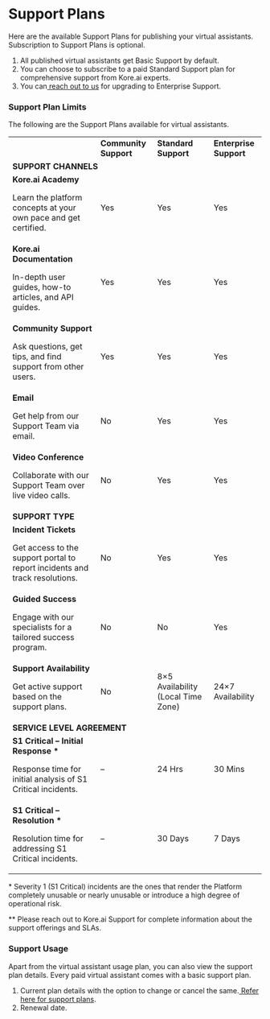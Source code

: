 # Support Plans

	

		

			

Here are the available Support Plans for publishing your virtual assistants. Subscription to Support Plans is optional. 



1. All published virtual assistants get Basic Support by default.
2. You can choose to subscribe to a paid Standard Support plan for comprehensive support from Kore.ai experts. 
3. You can[ reach out to us](https://kore.ai/contact-us) for upgrading to Enterprise Support. 


### Support Plan Limits

The following are the Support Plans available for virtual assistants. 


<table>
  <tr>
   <td> 
   </td>
   <td><strong>Community Support</strong>
   </td>
   <td><strong>Standard Support</strong>
   </td>
   <td><strong>Enterprise Support</strong>
   </td>

  </tr>
  <tr>
   <td colspan="4" ><strong>SUPPORT CHANNELS</strong>
   </td>
  
  <tr>
   <td><strong>Kore.ai Academy</strong>
<p>
Learn the platform concepts at your own pace and get certified.
   </td>
   <td>Yes
   </td>
   <td>Yes
   </td>
   <td>Yes
   </td>
 
  <tr>
   <td><strong>Kore.ai Documentation</strong>
<p>
In-depth user guides, how-to articles,  and API guides. 
   </td>
   <td>Yes
   </td>
   <td>Yes
   </td>
   <td>Yes
   </td>
  
  </tr>
  <tr>
   <td><strong>Community Support</strong>
<p>
Ask questions, get tips, and find support from other users.
   </td>
   <td>Yes
   </td>
   <td>Yes
   </td>
   <td>Yes
   </td>

  <tr>
   <td><strong>Email</strong>
<p>
Get help from our Support Team via email.
   </td>
   <td>No
   </td>
   <td>Yes
   </td>
   <td>Yes
   </td>
   
  <tr>
   <td><strong>Video Conference</strong>
<p>
Collaborate with our Support Team over live video calls.
   </td>
   <td>No
   </td>
   <td>Yes
   </td>
   <td>Yes
   </td>

  </tr>
  <tr>
   <td colspan="4" ><strong>SUPPORT TYPE</strong>
   </td>
   
  <tr>
   <td><strong>Incident Tickets</strong>
<p>
Get access to the support portal to report incidents and track resolutions.
   </td>
   <td>No
   </td>
   <td>Yes
   </td>
   <td>Yes
   </td>
 
  </tr>
  <tr>
   <td><strong>Guided Success</strong>
<p>
Engage with our specialists for a tailored success program.
   </td>
   <td>No
   </td>
   <td>No
   </td>
   <td>Yes
   </td>
  
  </tr>
  <tr>
   <td><strong>Support Availability</strong>
<p>
Get active support based on the support plans.
   </td>
   <td>No
   </td>
   <td>8×5 Availability (Local Time Zone)
   </td>
   <td>24×7 Availability
   </td>
  
  </tr>
  <tr>
   <td colspan="4" ><strong>SERVICE LEVEL AGREEMENT</strong>
   </td>
   
  </tr>
  <tr>
   <td><strong>S1 Critical – Initial Response *</strong>
<p>
Response time for initial analysis of S1 Critical incidents.
   </td>
   <td>–
   </td>
   <td>24 Hrs
   </td>
   <td>30 Mins
   </td>
   
  </tr>
  <tr>
   <td><strong>S1 Critical – Resolution *</strong>
<p>
Resolution time for addressing S1 Critical incidents.
   </td>
   <td>–
   </td>
   <td>30 Days
   </td>
   <td>7 Days
   </td>
   
  </tr>
</table>


 

 \* Severity 1 (S1 Critical) incidents are the ones that render the Platform completely unusable or nearly unusable or introduce a high degree of operational risk. 

** Please reach out to Kore.ai Support for complete information about the support offerings and SLAs.

		

	

	

		

			


### Support Usage

Apart from the virtual assistant usage plan, you can also view the support plan details. Every paid virtual assistant comes with a basic support plan.



1. Current plan details with the option to change or cancel the same.[ Refer here for support plans](https://developer.kore.ai/docs/bots/bot-settings/bot-management/subscription-plans/#Support_Plans).
2. Renewal date.

		
